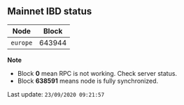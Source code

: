 ## **Mainnet** IBD status


Node | Block
--- | ---
`europe` | 643944


**Note**
* Block **0** mean RPC is not working. Check server status.
* Block **638591** means node is fully synchronized.


Last update: `23/09/2020 09:21:57`
